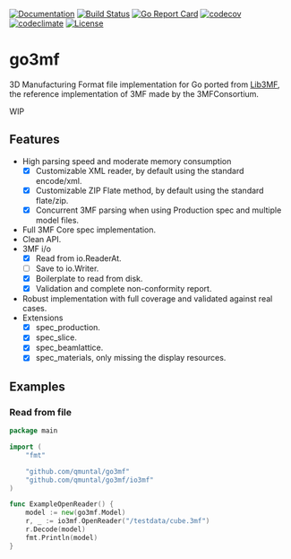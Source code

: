 [![Documentation](https://godoc.org/github.com/qmuntal/go3mf?status.svg)](https://godoc.org/github.com/qmuntal/go3mf)
[![Build Status](https://travis-ci.org/qmuntal/go3mf.svg?branch=master)](https://travis-ci.org/qmuntal/go3mf)
[![Go Report Card](https://goreportcard.com/badge/github.com/qmuntal/go3mf)](https://goreportcard.com/report/github.com/qmuntal/go3mf)
[![codecov](https://coveralls.io/repos/github/qmuntal/go3mf/badge.svg)](https://coveralls.io/github/qmuntal/go3mf?branch=master)
[![codeclimate](https://codeclimate.com/github/qmuntal/go3mf/badges/gpa.svg)](https://codeclimate.com/github/qmuntal/go3mf)
[![License](https://img.shields.io/badge/License-BSD%202--Clause-orange.svg)](https://opensource.org/licenses/BSD-2-Clause)

# go3mf
3D Manufacturing Format file implementation for Go ported from [Lib3MF](https://github.com/3MFConsortium/lib3mf), the reference implementation of 3MF made by the 3MFConsortium.

WIP

## Features
* High parsing speed and moderate memory consumption
  * [x] Customizable XML reader, by default using the standard encode/xml.
  * [x] Customizable ZIP Flate method, by default using the standard flate/zip.
  * [x] Concurrent 3MF parsing when using Production spec and multiple model files.
* Full 3MF Core spec implementation.
* Clean API.
* 3MF i/o
  * [x] Read from io.ReaderAt.
  * [ ] Save to io.Writer.
  * [x] Boilerplate to read from disk.
  * [x] Validation and complete non-conformity report.
* Robust implementation with full coverage and validated against real cases.
* Extensions
  * [x] spec_production.
  * [x] spec_slice.
  * [x] spec_beamlattice.
  * [x] spec_materials, only missing the display resources.

## Examples
### Read from file
```go
package main

import (
	"fmt"

	"github.com/qmuntal/go3mf"
	"github.com/qmuntal/go3mf/io3mf"
)

func ExampleOpenReader() {
	model := new(go3mf.Model)
	r, _ := io3mf.OpenReader("/testdata/cube.3mf")
	r.Decode(model)
	fmt.Println(model)
}
```
